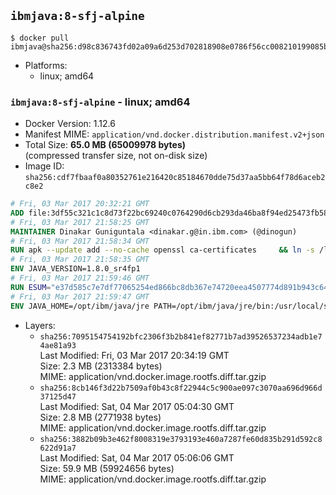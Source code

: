 ## `ibmjava:8-sfj-alpine`

```console
$ docker pull ibmjava@sha256:d98c836743fd02a09a6d253d702818908e0786f56cc008210199085b56b54b1d
```

-	Platforms:
	-	linux; amd64

### `ibmjava:8-sfj-alpine` - linux; amd64

-	Docker Version: 1.12.6
-	Manifest MIME: `application/vnd.docker.distribution.manifest.v2+json`
-	Total Size: **65.0 MB (65009978 bytes)**  
	(compressed transfer size, not on-disk size)
-	Image ID: `sha256:cdf7fbaaf0a80352761e216420c85184670dde75d37aa5bb64f78d6aceb2c8e2`

```dockerfile
# Fri, 03 Mar 2017 20:32:21 GMT
ADD file:3df55c321c1c8d73f22bc69240c0764290d6cb293da46ba8f94ed25473fb5853 in / 
# Fri, 03 Mar 2017 21:58:25 GMT
MAINTAINER Dinakar Guniguntala <dinakar.g@in.ibm.com> (@dinogun)
# Fri, 03 Mar 2017 21:58:34 GMT
RUN apk --update add --no-cache openssl ca-certificates     && ln -s /lib /lib64     && GLIBC_VER="2.23-r3"     && ALPINE_GLIBC_REPO="https://github.com/sgerrand/alpine-pkg-glibc/releases/download"     && wget -q -O /tmp/$GLIBC_VER.apk $ALPINE_GLIBC_REPO/$GLIBC_VER/glibc-$GLIBC_VER.apk     && apk add --allow-untrusted /tmp/$GLIBC_VER.apk     && apk --update add xz     && wget -q -O /tmp/gcc-libs.tar.xz https://www.archlinux.org/packages/core/x86_64/gcc-libs/download     && tar -xvJf /tmp/gcc-libs.tar.xz -C /tmp usr/lib/libgcc_s.so.1 usr/lib/libgcc_s.so     && mv /tmp/usr/lib/libgcc* /usr/glibc-compat/lib     && rm -rf /tmp/$GLIBC_VER.apk /tmp/usr /tmp/gcc-libs.tar.xz /var/cache/apk/*
# Fri, 03 Mar 2017 21:58:35 GMT
ENV JAVA_VERSION=1.8.0_sr4fp1
# Fri, 03 Mar 2017 21:59:46 GMT
RUN ESUM="e37d585c7e7df77065254ed866bc8db367e74720eea4507774d891b943c6428f"     && BASE_URL="https://public.dhe.ibm.com/ibmdl/export/pub/systems/cloud/runtimes/java/meta/"     && YML_FILE="sfj/linux/x86_64/index.yml"     && wget -q -U UA_IBM_JAVA_Docker -O /tmp/index.yml $BASE_URL/$YML_FILE     && JAVA_URL=$(cat /tmp/index.yml | sed -n '/'$JAVA_VERSION'/{n;p}' | sed -n 's/\s*uri:\s//p' | tr -d '\r')     && wget -q -U UA_IBM_JAVA_Docker -O /tmp/ibm-java.bin $JAVA_URL     && echo "$ESUM  /tmp/ibm-java.bin" | sha256sum -c -     && echo "INSTALLER_UI=silent" > /tmp/response.properties     && echo "USER_INSTALL_DIR=/opt/ibm/java" >> /tmp/response.properties     && echo "LICENSE_ACCEPTED=TRUE" >> /tmp/response.properties     && mkdir -p /opt/ibm     && chmod +x /tmp/ibm-java.bin     && /tmp/ibm-java.bin -i silent -f /tmp/response.properties     && rm -f /tmp/response.properties     && rm -f /tmp/index.yml     && rm -f /tmp/ibm-java.bin
# Fri, 03 Mar 2017 21:59:47 GMT
ENV JAVA_HOME=/opt/ibm/java/jre PATH=/opt/ibm/java/jre/bin:/usr/local/sbin:/usr/local/bin:/usr/sbin:/usr/bin:/sbin:/bin
```

-	Layers:
	-	`sha256:7095154754192bfc2306f3b2b841ef82771b7ad39526537234adb1e74ae81a93`  
		Last Modified: Fri, 03 Mar 2017 20:34:19 GMT  
		Size: 2.3 MB (2313384 bytes)  
		MIME: application/vnd.docker.image.rootfs.diff.tar.gzip
	-	`sha256:8cb146f3d22b7509af0b43c8f22944c5c900ae097c3070aa696d966d37125d47`  
		Last Modified: Sat, 04 Mar 2017 05:04:30 GMT  
		Size: 2.8 MB (2771938 bytes)  
		MIME: application/vnd.docker.image.rootfs.diff.tar.gzip
	-	`sha256:3882b09b3e462f8008319e3793193e460a7287fe60d835b291d592c8622d91a7`  
		Last Modified: Sat, 04 Mar 2017 05:06:06 GMT  
		Size: 59.9 MB (59924656 bytes)  
		MIME: application/vnd.docker.image.rootfs.diff.tar.gzip
